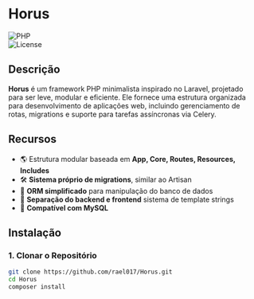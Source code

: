 # **Horus**  

![PHP](https://img.shields.io/badge/PHP-8.1%2B-blue.svg)  
![License](https://img.shields.io/badge/license-MIT-green.svg)  

## **Descrição**  
**Horus** é um framework PHP minimalista inspirado no Laravel, projetado para ser leve, modular e eficiente. Ele fornece uma estrutura organizada para desenvolvimento de aplicações web, incluindo gerenciamento de rotas, migrations e suporte para tarefas assíncronas via Celery.  

## **Recursos**  
- 🌎 Estrutura modular baseada em **App, Core, Routes, Resources, Includes**  
- 🛠️ **Sistema próprio de migrations**, similar ao Artisan  
- 🔄 **ORM simplificado** para manipulação do banco de dados  
- 📁 **Separação do backend e frontend** sistema de template strings
- 🔌 **Compatível com MySQL**  

## **Instalação**  

### **1. Clonar o Repositório**  
```sh
git clone https://github.com/rael017/Horus.git
cd Horus
composer install

